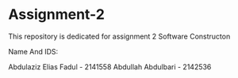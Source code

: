 # Assignment-2
This repository is dedicated for assignment 2 Software Constructon

Name And IDS: 

Abdulaziz Elias Fadul - 2141558
Abdullah Abdulbari - 2142536
